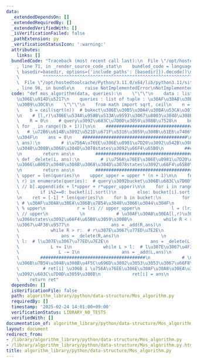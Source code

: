 ```yaml
---
data:
  _extendedDependsOn: []
  _extendedRequiredBy: []
  _extendedVerifiedWith: []
  _isVerificationFailed: false
  _pathExtension: py
  _verificationStatusIcon: ':warning:'
  attributes:
    links: []
  bundledCode: "Traceback (most recent call last):\n  File \"/opt/hostedtoolcache/Python/3.11.0/x64/lib/python3.11/site-packages/onlinejudge_verify/documentation/build.py\"\
    , line 71, in _render_source_code_stat\n    bundled_code = language.bundle(stat.path,\
    \ basedir=basedir, options={'include_paths': [basedir]}).decode()\n          \
    \         ^^^^^^^^^^^^^^^^^^^^^^^^^^^^^^^^^^^^^^^^^^^^^^^^^^^^^^^^^^^^^^^^^^^^^^^^^^^^^^^^^\n\
    \  File \"/opt/hostedtoolcache/Python/3.11.0/x64/lib/python3.11/site-packages/onlinejudge_verify/languages/python.py\"\
    , line 96, in bundle\n    raise NotImplementedError\nNotImplementedError\n"
  code: "def mos_algorithm(data, queries):\n    \"\"\"\n    data : list of int : \u5143\
    \u306E\u914D\u5217\n    queries : list of tuple : \u30AF\u30A8\u30EA\u306E\u30EA\
    \u30B9\u30C8\n    \"\"\"\n    from math import sqrt, ceil\n    n = len(data)\n\
    \    b = ceil(sqrt(n))  # bukect\u306E\u30B5\u30A4\u30BA\u53CA\u3073\u500B\u6570\
    \n    # [l,r)\u306E\u534A\u958B\u533A\u9593\u3067\u8003\u3048\u308B\n    L = 0\n\
    \    R = 0\n    # query\u3092\u683C\u7D0D\u3059\u308B\u7528\n    bucket = [list()\
    \ for _ in range((b + 1))]\n\n    ########################################\n \
    \   # \u72B6\u614B\u3092\u521D\u671F\u5316\u3059\u308B\u51E6\u7406\u3092\u66F8\
    \u304F\n    ans = 0\n    ########################################\n\n    def _add(i,\
    \ ans):\n        # i\u756A\u76EE\u306E\u8981\u7D20\u3092\u542B\u3081\u3066\u8003\
    \u3048\u308B\u3068\u304D\u3078states\u3092\u66F4\u65B0\n        ########################################\n\
    \n        return ans\n        ########################################\n\n   \
    \ def _delete(i, ans):\n        # i\u756A\u76EE\u306E\u8981\u7D20\u3092\u9664\u3044\
    \u3066\u8003\u3048\u308B\u3068\u304D\u3078states\u3092\u66F4\u65B0\n        ########################################\n\
    \n        return ans\n        ########################################\n\n   \
    \ upper = len(queries)\n    upper_upper = upper * (n + 1)\n\n    for idx, (l,\
    \ r) in enumerate(queries):  # query\u3092bucket\u306B\u683C\u7D0D\n        bucket[l\
    \ // b].append(idx + l*upper + r*upper_upper)\n\n    for i in range(len(bucket)):\n\
    \        if i%2==0: bucket[i].sort()\n        else: bucket[i].sort(reverse=True)\n\
    \n    ret = [-1] * len(queries)\n    for b in bucket:\n        for lri in b: \
    \ # \u30AF\u30A8\u30EA\u306B\u7B54\u3048\u3066\u3044\u304F\n            i = lri\
    \ % upper\n            r = lri // upper_upper\n            l = (lri % upper_upper)\
    \ // upper\n            \n            # \u30AF\u30A8\u30EA[l,r)\u306B\u5BFE\u3057\
    \u3066states\u3092\u66F4\u65B0\u3059\u308B\n            while R < r:  # r\u307E\
    \u3067\u4F38\u9577\n                ans = _add(R,ans)\n                R += 1\n\
    \            while R > r:  # r\u307E\u3067\u77ED\u7E2E\n                R -= 1\n\
    \                ans = _delete(R,ans)\n                \n            while L <\
    \ l:  # l\u307E\u3067\u77ED\u7E2E\n                ans = _delete(L,ans)\n    \
    \            L += 1\n            while L > l:  # l\u307E\u3067\u4F38\u9577\n \
    \               L -= 1\n                ans = _add(L,ans)\n            \n    \
    \        ########################################\n            # \u30AF\u30A8\u30EA\
    \u306B\u7B54\u3048\u308B\u4F5C\u696D\u3092\u3053\u3053\u3067\u66F8\u304F\n   \
    \         # ret[i] \u306B i \u756A\u76EE\u306E\u30AF\u30A8\u30EA\u306E\u7B54\u3048\
    \u3092\u683C\u7D0D\u3059\u308B\n            ret[i] = ans\n            ########################################\n\
    \    return ret"
  dependsOn: []
  isVerificationFile: false
  path: algorithm_library/python/data-structure/Mos_algorithm.py
  requiredBy: []
  timestamp: '2025-02-24 14:01:00+09:00'
  verificationStatus: LIBRARY_NO_TESTS
  verifiedWith: []
documentation_of: algorithm_library/python/data-structure/Mos_algorithm.py
layout: document
redirect_from:
- /library/algorithm_library/python/data-structure/Mos_algorithm.py
- /library/algorithm_library/python/data-structure/Mos_algorithm.py.html
title: algorithm_library/python/data-structure/Mos_algorithm.py
---
```

